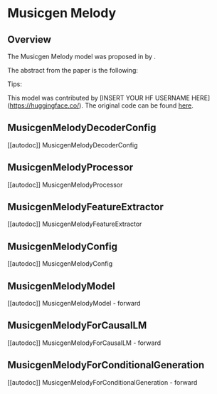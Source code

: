<!--Copyright 2024 The HuggingFace Team. All rights reserved.

Licensed under the Apache License, Version 2.0 (the "License"); you may not use this file except in compliance with
the License. You may obtain a copy of the License at

http://www.apache.org/licenses/LICENSE-2.0

Unless required by applicable law or agreed to in writing, software distributed under the License is distributed on
an "AS IS" BASIS, WITHOUT WARRANTIES OR CONDITIONS OF ANY KIND, either express or implied. See the License for the
specific language governing permissions and limitations under the License.

:warning: Note that this file is in Markdown but contain specific syntax for our doc-builder (similar to MDX) that may not be
rendered properly in your Markdown viewer.

-->

# Musicgen Melody

## Overview

The Musicgen Melody model was proposed in [<INSERT PAPER NAME HERE>](<INSERT PAPER LINK HERE>) by <INSERT AUTHORS HERE>.
<INSERT SHORT SUMMARY HERE>

The abstract from the paper is the following:

*<INSERT PAPER ABSTRACT HERE>*

Tips:

<INSERT TIPS ABOUT MODEL HERE>

This model was contributed by [INSERT YOUR HF USERNAME HERE](https://huggingface.co/<INSERT YOUR HF USERNAME HERE>).
The original code can be found [here](<INSERT LINK TO GITHUB REPO HERE>).


## MusicgenMelodyDecoderConfig

[[autodoc]] MusicgenMelodyDecoderConfig

## MusicgenMelodyProcessor

[[autodoc]] MusicgenMelodyProcessor

## MusicgenMelodyFeatureExtractor

[[autodoc]] MusicgenMelodyFeatureExtractor

## MusicgenMelodyConfig

[[autodoc]] MusicgenMelodyConfig

## MusicgenMelodyModel

[[autodoc]] MusicgenMelodyModel
    - forward

## MusicgenMelodyForCausalLM

[[autodoc]] MusicgenMelodyForCausalLM
    - forward

## MusicgenMelodyForConditionalGeneration

[[autodoc]] MusicgenMelodyForConditionalGeneration
    - forward
